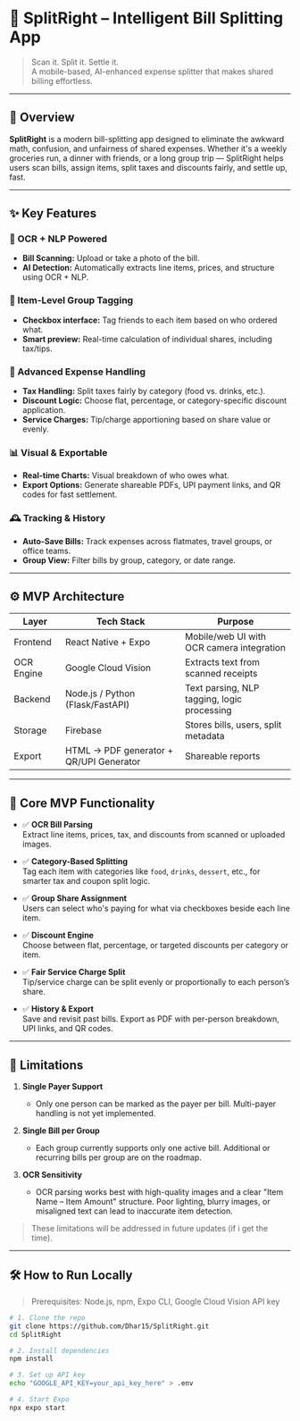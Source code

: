 # 🧾 SplitRight – Intelligent Bill Splitting App

> Scan it. Split it. Settle it.  
> A mobile-based, AI-enhanced expense splitter that makes shared billing effortless.

---

## 🚀 Overview

**SplitRight** is a modern bill-splitting app designed to eliminate the awkward math, confusion, and unfairness of shared expenses. Whether it's a weekly groceries run, a dinner with friends, or a long group trip — SplitRight helps users scan bills, assign items, split taxes and discounts fairly, and settle up, fast.

---

## ✨ Key Features

### 📸 OCR + NLP Powered
- **Bill Scanning:** Upload or take a photo of the bill.
- **AI Detection:** Automatically extracts line items, prices, and structure using OCR + NLP.

### 👥 Item-Level Group Tagging
- **Checkbox interface:** Tag friends to each item based on who ordered what.
- **Smart preview:** Real-time calculation of individual shares, including tax/tips.

### 🧾 Advanced Expense Handling
- **Tax Handling:** Split taxes fairly by category (food vs. drinks, etc.).
- **Discount Logic:** Choose flat, percentage, or category-specific discount application.
- **Service Charges:** Tip/charge apportioning based on share value or evenly.

### 📊 Visual & Exportable
- **Real-time Charts:** Visual breakdown of who owes what.
- **Export Options:** Generate shareable PDFs, UPI payment links, and QR codes for fast settlement.

### 🕰️ Tracking & History
- **Auto-Save Bills:** Track expenses across flatmates, travel groups, or office teams.
- **Group View:** Filter bills by group, category, or date range.

---

## ⚙️ MVP Architecture

| Layer      | Tech Stack             | Purpose                                      |
|------------|------------------------|----------------------------------------------|
| Frontend   | React Native + Expo    | Mobile/web UI with OCR camera integration    |
| OCR Engine | Google Cloud Vision    | Extracts text from scanned receipts  |
| Backend    | Node.js / Python (Flask/FastAPI) | Text parsing, NLP tagging, logic processing |
| Storage    | Firebase      | Stores bills, users, split metadata          |
| Export     | HTML → PDF generator + QR/UPI Generator | Shareable reports                     |

---

## 🧠 Core MVP Functionality

- ✅ **OCR Bill Parsing**  
  Extract line items, prices, tax, and discounts from scanned or uploaded images.

- ✅ **Category-Based Splitting**  
  Tag each item with categories like `food`, `drinks`, `dessert`, etc., for smarter tax and coupon split logic.

- ✅ **Group Share Assignment**  
  Users can select who's paying for what via checkboxes beside each line item.

- ✅ **Discount Engine**  
  Choose between flat, percentage, or targeted discounts per category or item.

- ✅ **Fair Service Charge Split**  
  Tip/service charge can be split evenly or proportionally to each person’s share.

- ✅ **History & Export**  
  Save and revisit past bills. Export as PDF with per-person breakdown, UPI links, and QR codes.

---

## 🧠 Limitations

1. **Single Payer Support**  
   - Only one person can be marked as the payer per bill. Multi-payer handling is not yet implemented.

2. **Single Bill per Group**  
   - Each group currently supports only one active bill. Additional or recurring bills per group are on the roadmap.

3. **OCR Sensitivity**  
   - OCR parsing works best with high-quality images and a clear "Item Name – Item Amount" structure. Poor lighting, blurry images, or misaligned text can lead to inaccurate item detection.

> These limitations will be addressed in future updates (if i get the time).

---

## 🛠️ How to Run Locally

> Prerequisites: Node.js, npm, Expo CLI, Google Cloud Vision API key

```bash
# 1. Clone the repo
git clone https://github.com/Dhar15/SplitRight.git
cd SplitRight

# 2. Install dependencies
npm install

# 3. Set up API key
echo "GOOGLE_API_KEY=your_api_key_here" > .env

# 4. Start Expo
npx expo start

